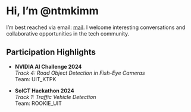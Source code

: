# Hi, I’m @ntmkimm

I’m best reached via email: [mail](23122040@student.hcmus.edu.vn). I welcome interesting conversations and collaborative opportunities in the tech community.

## Participation Highlights
- **NVIDIA AI Challenge 2024**  
  *Track 4: Road Object Detection in Fish-Eye Cameras*  
  Team: UIT_KTPK

- **SoICT Hackathon 2024**  
  *Track 1: Traffic Vehicle Detection*  
  Team: ROOKIE_UIT
